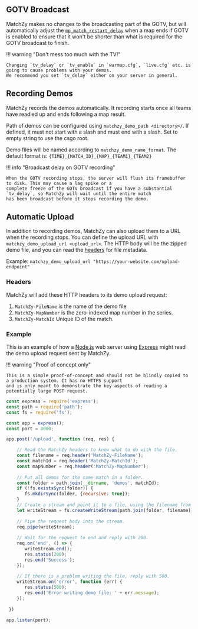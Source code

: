 ## GOTV Broadcast

MatchZy makes no changes to the broadcasting part of the GOTV, but will automatically adjust the
[`mp_match_restart_delay`](https://totalcsgo.com/command/mpmatchrestartdelay) when a map ends if GOTV is enabled to
ensure that it won't be shorter than what is required for the GOTV broadcast to finish.

!!! warning "Don't mess too much with the TV!"

    Changing `tv_delay` or `tv_enable` in `warmup.cfg`, `live.cfg` etc. is going to cause problems with your demos.
    We recommend you set `tv_delay` either on your server in general.


## Recording Demos

MatchZy records the demos automatically. It recording starts once all teams have readied up and ends following a map result.

Path of demos can be configured using `matchzy_demo_path <directory>/`. If defined, it must not start with a slash and must end with a slash. Set to empty string to use the csgo root.

Demo files will be named according to `matchzy_demo_name_format`. The default format is: `{TIME}_{MATCH_ID}_{MAP}_{TEAM1}_{TEAM2}`

!!! info "Broadcast delay on GOTV recording"

    When the GOTV recording stops, the server will flush its framebuffer to disk. This may cause a lag spike or a
    complete freeze of the GOTV broadcast if you have a substantial `tv_delay`, so MatchZy will wait until the entire match
    has been broadcast before it stops recording the demo.

## Automatic Upload

In addition to recording demos, MatchZy can also upload them to a URL when the recording stops. You can define the upload URL with
`matchzy_demo_upload_url <upload_url>`. The HTTP body will be the zipped demo file, and you can
read the [headers](#headers) for file metadata.

Example: `matchzy_demo_upload_url "https://your-website.com/upload-endpoint"`

### Headers

MatchZy will add these HTTP headers to its demo upload request:

1. `MatchZy-FileName` is the name of the demo file
2. `MatchZy-MapNumber` is the zero-indexed map number in the series.
3. `MatchZy-MatchId` Unique ID of the match.


### Example

This is an example of how a [Node.js](https://nodejs.org/en/) web server using [Express](https://expressjs.com/) might
read the demo upload request sent by MatchZy.

!!! warning "Proof of concept only"
 
    This is a simple proof-of-concept and should not be blindly copied to a production system. It has no HTTPS support
    and is only meant to demonstrate the key aspects of reading a potentially large POST request.

```js title="Node.js example"
const express = require('express');
const path = require('path');
const fs = require('fs');

const app = express();
const port = 3000;

app.post('/upload', function (req, res) {

    // Read the MatchZy headers to know what to do with the file.
    const filename = req.header('MatchZy-FileName');
    const matchId = req.header('MatchZy-MatchId');
    const mapNumber = req.header('MatchZy-MapNumber');
 
    // Put all demos for the same match in a folder.
    const folder = path.join(__dirname, 'demos', matchId);
    if (!fs.existsSync(folder)) {
       fs.mkdirSync(folder, {recursive: true});
    }
    // Create a stream and point it to a file, using the filename from the header.
    let writeStream = fs.createWriteStream(path.join(folder, filename));
 
    // Pipe the request body into the stream.
    req.pipe(writeStream);
 
    // Wait for the request to end and reply with 200.
    req.on('end', () => {
       writeStream.end();
       res.status(200);
       res.end('Success');
    });
 
    // If there is a problem writing the file, reply with 500.
    writeStream.on('error', function (err) {
       res.status(500);
       res.end('Error writing demo file: ' + err.message);
    });
 
 })
 
app.listen(port);
```
